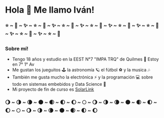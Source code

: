 # Hola 👋 Me llamo Iván!

### ⭐ ~ 🌟 ~ ✨ ~ ⭐ ~ 🌟 ~ ✨ ~ ⭐ ~ 🌟 ~ ✨ ~ ⭐ ~ 🌟 ~ ✨ ~ ⭐ ~ 🌟 ~ ✨ ~ ⭐ ~ 🌟 ~ ✨ ~ ⭐ ~ 🌟 ~ ✨ ~ ⭐ ~ 🌟

### Sobre mí!
- Tengo 18 años y estudio en la EEST N°7 "IMPA TRQ" de Quilmes 🔧 Estoy en 7° 1° Av<br>
- Me gustan los jueguitos 🕹 la astronomía 🪐 el fútbol ⚽ y la musica 🎶<br>
- También me gusta mucho la electrónica ⚡ y la programación 💻 sobre todo en sistemas embebidos y Data Science 🔬<br>
- Mi proyecto de fin de curso es [SolarLink](https://www.instagram.com/solarlink.ar/)<br>

### 🌖 ~ 🌗 ~ 🌘 ~ 🌑 ~ 🌒 ~ 🌓 ~ 🌔 ~ 🌕 ~ 🌖 ~ 🌗 ~ 🌘 ~ 🌑 ~ 🌒 ~ 🌓 ~ 🌔 ~ 🌕 ~ 🌖 ~ 🌗 ~ 🌘 ~ 🌑 ~ 🌒 ~ 🌓 ~ 🌔
